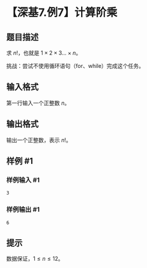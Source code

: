 # 【深基7.例7】计算阶乘

## 题目描述

求 $n!$，也就是 $1\times2\times3\dots\times n$。

挑战：尝试不使用循环语句（for、while）完成这个任务。

## 输入格式

第一行输入一个正整数 $n$。

## 输出格式

输出一个正整数，表示 $n!$。

## 样例 #1

### 样例输入 #1

```
3
```

### 样例输出 #1

```
6
```

## 提示

数据保证，$1 \leq n\le12$。